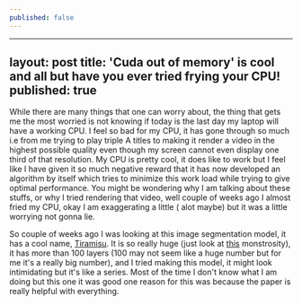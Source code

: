```yaml
---
published: false
---
```

---
layout: post
title: 'Cuda out of memory' is cool and all but have you ever tried frying your CPU!
published: true
---
While there are many things that one can worry about, the thing that gets me the most worried is not knowing if today is the last day my laptop will have a working CPU. I feel so bad for my CPU, it has gone through so much i.e from me trying to play triple A titles to making it render a video in the highest possible quality even though my screen cannot even display one third of that resolution. My CPU is pretty cool, it does like to work but I feel like I have given it so much negative reward that it has now developed an algorithm by itself which tries to minimize this work load while trying to give optimal performance. You might be wondering why I am talking about these stuffs, or why I tried rendering that video, well couple of weeks ago I almost fried my CPU, okay I am exaggerating a little ( alot maybe) but it was a little worrying not gonna lie.

So couple of weeks ago I was looking at this image segmentation model, it has a cool name, <a href='https://arxiv.org/pdf/1611.09326v3.pdf' target='_blank'>Tiramisu</a>. It is so really huge (just look at <a href='https://www.researchgate.net/publication/337761543/figure/fig1/AS:832731072180225@1575549967716/FC-DenseNet-architecture.ppm' target='_blank'>this</a> monstrosity), it has more than 100 layers (100 may not seem like a huge number but for me it's a really big number), and I tried making this model, it might look intimidating but it's like a series. Most of the time I don't know what I am doing but this one it was good one reason for this was because the paper is really helpful with everything.